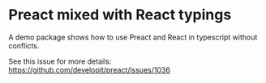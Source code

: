 # Preact mixed with React typings

A demo package shows how to use Preact and React in typescript without conflicts.

See this issue for more details: https://github.com/developit/preact/issues/1036
